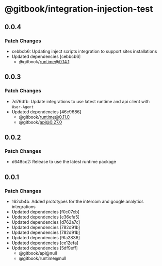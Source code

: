 # @gitbook/integration-injection-test

## 0.0.4

### Patch Changes

-   cebbcb6: Updating inject scripts integration to support sites installations
-   Updated dependencies [cebbcb6]
    -   @gitbook/runtime@0.14.1

## 0.0.3

### Patch Changes

-   7d76dfb: Update integrations to use latest runtime and api client with `User-Agent`
-   Updated dependencies [46c9686]
    -   @gitbook/runtime@0.11.0
    -   @gitbook/api@0.27.0

## 0.0.2

### Patch Changes

-   d648cc2: Release to use the latest runtime package

## 0.0.1

### Patch Changes

-   162cb4b: Added prototypes for the intercom and google analytics integrations
-   Updated dependencies [f0c07cb]
-   Updated dependencies [e36efa5]
-   Updated dependencies [d762a7c]
-   Updated dependencies [782d91b]
-   Updated dependencies [782d91b]
-   Updated dependencies [9fa2838]
-   Updated dependencies [ce12efa]
-   Updated dependencies [5df9eff]
    -   @gitbook/api@null
    -   @gitbook/runtime@null
